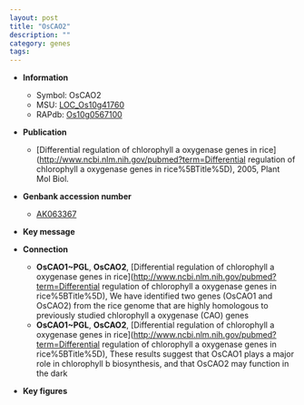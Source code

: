 ```yaml
---
layout: post
title: "OsCAO2"
description: ""
category: genes
tags: 
---
```


* **Information**  
    + Symbol: OsCAO2  
    + MSU: [LOC_Os10g41760](http://rice.plantbiology.msu.edu/cgi-bin/ORF_infopage.cgi?orf=LOC_Os10g41760)  
    + RAPdb: [Os10g0567100](http://rapdb.dna.affrc.go.jp/viewer/gbrowse_details/irgsp1?name=Os10g0567100)  

* **Publication**  
    + [Differential regulation of chlorophyll a oxygenase genes in rice](http://www.ncbi.nlm.nih.gov/pubmed?term=Differential regulation of chlorophyll a oxygenase genes in rice%5BTitle%5D), 2005, Plant Mol Biol.

* **Genbank accession number**  
    + [AK063367](http://www.ncbi.nlm.nih.gov/nuccore/AK063367)

* **Key message**  

* **Connection**  
    + __OsCAO1~PGL__, __OsCAO2__, [Differential regulation of chlorophyll a oxygenase genes in rice](http://www.ncbi.nlm.nih.gov/pubmed?term=Differential regulation of chlorophyll a oxygenase genes in rice%5BTitle%5D), We have identified two genes (OsCAO1 and OsCAO2) from the rice genome that are highly homologous to previously studied chlorophyll a oxygenase (CAO) genes
    + __OsCAO1~PGL__, __OsCAO2__, [Differential regulation of chlorophyll a oxygenase genes in rice](http://www.ncbi.nlm.nih.gov/pubmed?term=Differential regulation of chlorophyll a oxygenase genes in rice%5BTitle%5D), These results suggest that OsCAO1 plays a major role in chlorophyll b biosynthesis, and that OsCAO2 may function in the dark

* **Key figures**  


